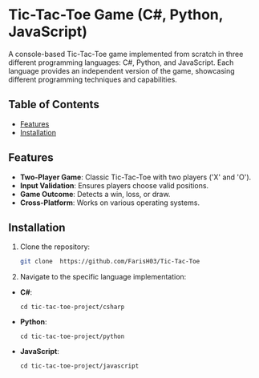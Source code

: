 # Tic-Tac-Toe Game (C#, Python, JavaScript)

A console-based Tic-Tac-Toe game implemented from scratch in three different programming languages: C#, Python, and JavaScript. Each language provides an independent version of the game, showcasing different programming techniques and capabilities.

## Table of Contents
- [Features](#features)
- [Installation](#installation)

## Features
- **Two-Player Game**: Classic Tic-Tac-Toe with two players ('X' and 'O').
- **Input Validation**: Ensures players choose valid positions.
- **Game Outcome**: Detects a win, loss, or draw.
- **Cross-Platform**: Works on various operating systems.

## Installation
1. Clone the repository:

   ```bash
   git clone  https://github.com/FarisH03/Tic-Tac-Toe

3. Navigate to the specific language implementation:

- **C#**:
  ```
  cd tic-tac-toe-project/csharp
  ```
- **Python**:
  ```
  cd tic-tac-toe-project/python
  ```
- **JavaScript**:
  ```
  cd tic-tac-toe-project/javascript
  ```

